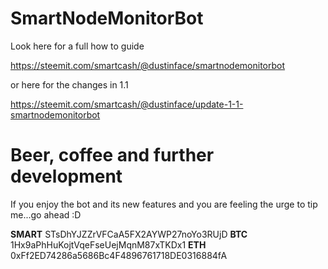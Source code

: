 # SmartNodeMonitorBot

Look here for a full how to guide

https://steemit.com/smartcash/@dustinface/smartnodemonitorbot

or here for the changes in 1.1

https://steemit.com/smartcash/@dustinface/update-1-1-smartnodemonitorbot


# Beer, coffee and further development
If you enjoy the bot and its new features and you are feeling the urge to tip me...go ahead :D

**SMART** STsDhYJZZrVFCaA5FX2AYWP27noYo3RUjD
**BTC** 1Hx9aPhHuKojtVqeFseUejMqnM87xTKDx1
**ETH** 0xFf2ED74286a5686Bc4F4896761718DE0316884fA
